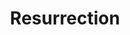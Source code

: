 ---
title: "Resurrection"
index:
  - resurrection
permalink: /spells/resurrection/
tags:
  - Spell
  - 7th Level
  - Necromancy
available_for:
  - Bard
  - Cleric
level: "7th Level"
school: "Necromancy"
range: "Touch"
comp:
  - V
  - S
  - M
material: "a diamond worth at least 1,000gp, which the spell consumes."
cast_time: "1 Hour"
description: |
  You touch a dead creature that has been dead for no more than a century, that didn't die of old age, and that isn't undead. If its soul is free and willing, the target returns to life with all its hit points.

  This spell neutralizes any poisons and cures normal diseases afflicting the creature when it died. It doesn't, however, remove magical diseases, curses, and the like; if such effects aren't removed prior to casting the spell, they afflict the target on its return to life.

  This spell closes all mortal wounds and restores any missing body parts.

  Coming back from the dead is an ordeal. The target takes a -4 penalty to all attack rolls, saving throws, and ability checks. Every time the target finishes a long rest, the penalty is reduced by 1 until it disappears.

  Casting this spell to restore life to a creature that has been dead for one year or longer taxes you greatly. Until you finish a long rest, you can't cast spells again, and you have disadvantage on all attack rolls, ability checks, and saving throws.
excerpt: "You touch a dead creature that has been dead for no more than a century, that didn't die of old age, and that isn't undead."
source: "Basic Rules"
---